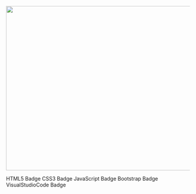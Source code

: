 <image src="https://www.laguiadelvaron.com/wp-content/uploads/2019/11/eltoniron.gif" width="1100" height="450">
 
            
HTML5 Badge CSS3 Badge JavaScript Badge
Bootstrap Badge 
VisualStudioCode Badge 
